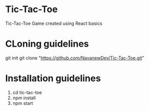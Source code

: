 # Tic-Tac-Toe
Tic-Tac-Toe Game created using React basics

# CLoning guidelines
git init
git clone "https://github.com/NavanewDev/Tic-Tac-Toe.git"

# Installation guidelines
1. cd tic-tac-toe
2. npm install
3. npm start

